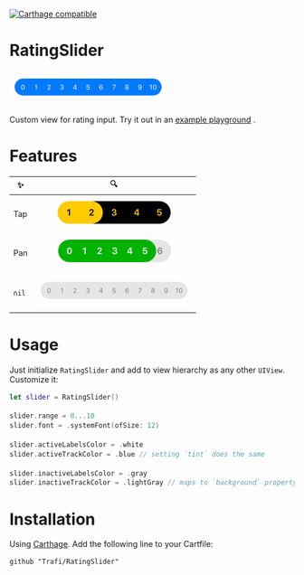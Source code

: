 [![Carthage compatible](https://img.shields.io/badge/Carthage-compatible-4BC51D.svg?style=flat)](https://github.com/Carthage/Carthage)

# RatingSlider

![Main example](Examples/example-title.gif)

Custom view for rating input. Try it out in an [example playground](Example.playground/Contents.swift) .

# Features

| :sparkles: | :mag:                                    |
| ---------- |:----------------------------------------:|
| Tap        | ![Tap example](Examples/example-tap.gif) |
| Pan        | ![Pan example](Examples/example-pan.gif) |
|`nil`       | ![Nil example](Examples/example-nil.gif) |

# Usage
Just initialize `RatingSlider` and add to view hierarchy as any other `UIView`. Customize it:
```swift
let slider = RatingSlider()

slider.range = 0...10
slider.font = .systemFont(ofSize: 12)

slider.activeLabelsColor = .white
slider.activeTrackColor = .blue // setting `tint` does the same

slider.inactiveLabelsColor = .gray
slider.inactiveTrackColor = .lightGray // maps to `background` property
```

# Installation
Using [Carthage](https://github.com/Carthage/Carthage#adding-frameworks-to-an-application). Add the following line to your Cartfile:
```
github "Trafi/RatingSlider"
```

